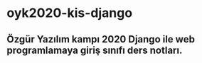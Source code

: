 # oyk2020-kis-django

## Özgür Yazılım kampı 2020 Django ile web programlamaya giriş sınıfı ders notları.

